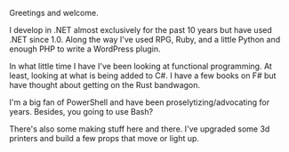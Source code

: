 Greetings and welcome. 

I develop in .NET almost exclusively for the past 10 years but have used .NET since 1.0. Along the way I've used RPG, 
Ruby, and a little Python and enough PHP to write a WordPress plugin.

In what little time I have I've been looking at functional programming. At least, looking at what is being added to C#.
I have a few books on F# but have thought about getting on the Rust bandwagon. 

I'm a big fan of PowerShell and have been proselytizing/advocating for years. Besides, you going to use Bash?

There's also some making stuff here and there. I've upgraded some 3d printers and build a few props that move or light up.
